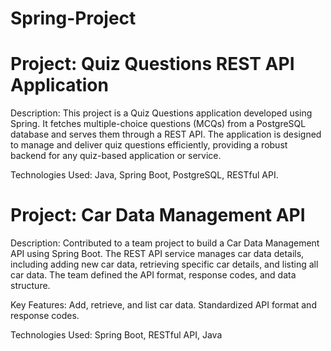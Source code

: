 # Spring-Project
# Project: Quiz Questions REST API Application

Description:
This project is a Quiz Questions application developed using Spring. It fetches multiple-choice questions (MCQs) from a PostgreSQL database and serves them through a REST API. The application is designed to manage and deliver quiz questions efficiently, providing a robust backend for any quiz-based application or service.

Technologies Used: Java, Spring Boot, PostgreSQL, RESTful API.

# Project: Car Data Management API
Description:
Contributed to a team project to build a Car Data Management API using Spring Boot. The REST API service manages car data details, including adding new car data, retrieving specific car details, and listing all car data. The team defined the API format, response codes, and data structure.

Key Features:
Add, retrieve, and list car data.
Standardized API format and response codes.

Technologies Used: Spring Boot, RESTful API, Java
